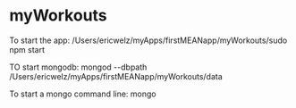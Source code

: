# myWorkouts

To start the app:
/Users/ericwelz/myApps/firstMEANapp/myWorkouts/sudo npm start

TO start mongodb:
mongod --dbpath /Users/ericwelz/myApps/firstMEANapp/myWorkouts/data

To start a mongo command line:
mongo

